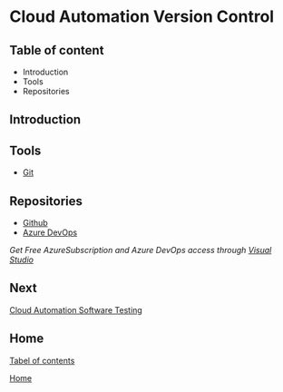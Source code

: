 # Cloud Automation Version Control

## Table of content

- Introduction
- Tools
- Repositories

## Introduction

## Tools

- [Git](https://git-scm.com/)

## Repositories

- [Github](https://github.com/)
- [Azure DevOps](https://dev.azure.com/)

*Get Free AzureSubscription and Azure DevOps access through [Visual Studio](http://my.visualstudio.com/)*

## Next

[Cloud Automation Software Testing](05_Cloud_Automation.md)

## Home

[Tabel of contents](README.md)

[Home](../README.md)